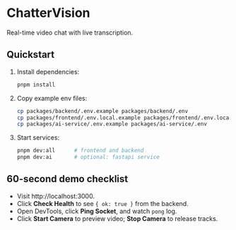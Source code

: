 # ChatterVision

Real-time video chat with live transcription.

## Quickstart

1. Install dependencies:
   ```sh
   pnpm install
   ```
2. Copy example env files:
   ```sh
   cp packages/backend/.env.example packages/backend/.env
   cp packages/frontend/.env.local.example packages/frontend/.env.local
   cp packages/ai-service/.env.example packages/ai-service/.env
   ```
3. Start services:
   ```sh
   pnpm dev:all      # frontend and backend
   pnpm dev:ai       # optional: fastapi service
   ```

## 60-second demo checklist

- Visit http://localhost:3000.
- Click **Check Health** to see `{ ok: true }` from the backend.
- Open DevTools, click **Ping Socket**, and watch `pong` log.
- Click **Start Camera** to preview video; **Stop Camera** to release tracks.
